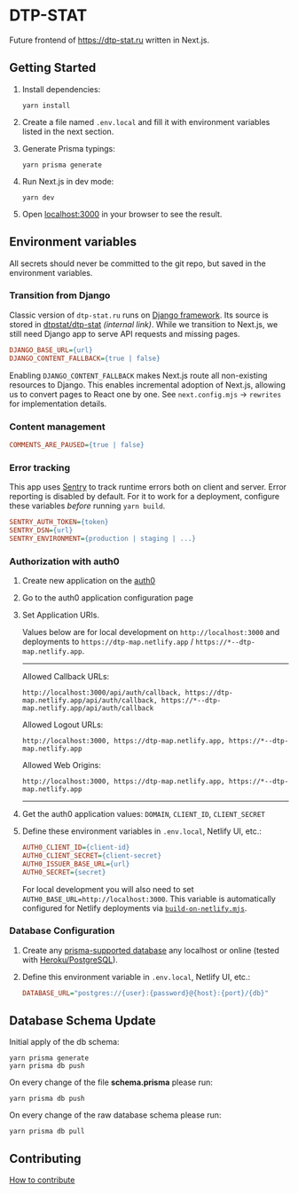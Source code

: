 # DTP-STAT

Future frontend of https://dtp-stat.ru written in Next.js.

## Getting Started

1.  Install dependencies:

    ```shell
    yarn install
    ```

1.  Create a file named `.env.local` and fill it with environment variables listed in the next section.

1.  Generate Prisma typings:

    ```shell
    yarn prisma generate
    ```

1.  Run Next.js in dev mode:

    ```shell
    yarn dev
    ```

1.  Open [localhost:3000](http://localhost:3000) in your browser to see the result.

## Environment variables

All secrets should never be committed to the git repo, but saved in the environment variables.

### Transition from Django

Classic version of `dtp-stat.ru` runs on [Django framework](https://www.djangoproject.com).
Its source is stored in [dtpstat/dtp-stat](https://github.com/dtpstat/dtp-stat) _(internal link)_.
While we transition to Next.js, we still need Django app to serve API requests and missing pages.

```ini
DJANGO_BASE_URL={url}
DJANGO_CONTENT_FALLBACK={true | false}
```

Enabling `DJANGO_CONTENT_FALLBACK` makes Next.js route all non-existing resources to Django.
This enables incremental adoption of Next.js, allowing us to convert pages to React one by one.
See `next.config.mjs` → `rewrites` for implementation details.

### Content management

```ini
COMMENTS_ARE_PAUSED={true | false}
```

### Error tracking

This app uses [Sentry](https://sentry.io) to track runtime errors both on client and server.
Error reporting is disabled by default.
For it to work for a deployment, configure these variables _before_ running `yarn build`.

```ini
SENTRY_AUTH_TOKEN={token}
SENTRY_DSN={url}
SENTRY_ENVIRONMENT={production | staging | ...}
```

### Authorization with auth0

1.  Create new application on the [auth0](https://manage.auth0.com)

1.  Go to the auth0 application configuration page

1.  Set Application URIs.

    Values below are for local development on `http://localhost:3000` and deployments to `https://dtp-map.netlify.app` / `https://*--dtp-map.netlify.app`.

    ***

    Allowed Callback URLs:

    `http://localhost:3000/api/auth/callback, https://dtp-map.netlify.app/api/auth/callback, https://*--dtp-map.netlify.app/api/auth/callback`

    Allowed Logout URLs:

    `http://localhost:3000, https://dtp-map.netlify.app, https://*--dtp-map.netlify.app`

    Allowed Web Origins:

    `http://localhost:3000, https://dtp-map.netlify.app, https://*--dtp-map.netlify.app`

    ***

1.  Get the auth0 application values: `DOMAIN`, `CLIENT_ID`, `CLIENT_SECRET`

1.  Define these environment variables in `.env.local`, Netlify UI, etc.:

    ```ini
    AUTH0_CLIENT_ID={client-id}
    AUTH0_CLIENT_SECRET={client-secret}
    AUTH0_ISSUER_BASE_URL={url}
    AUTH0_SECRET={secret}
    ```

    For local development you will also need to set `AUTH0_BASE_URL=http://localhost:3000`.
    This variable is automatically configured for Netlify deployments via [`build-on-netlify.mjs`](build-on-netlify.mjs).

### Database Configuration

1.  Create any [prisma-supported database](https://www.prisma.io/docs/concepts/overview) any localhost or online (tested with [Heroku/PostgreSQL](https://www.heroku.com/postgres)).

1.  Define this environment variable in `.env.local`, Netlify UI, etc.:

    ```ini
    DATABASE_URL="postgres://{user}:{password}@{host}:{port}/{db}"
    ```

## Database Schema Update

Initial apply of the db schema:

```shell
yarn prisma generate
yarn prisma db push
```

On every change of the file **schema.prisma** please run:

```shell
yarn prisma db push
```

On every change of the raw database schema please run:

```shell
yarn prisma db pull
```

## Contributing

[How to contribute](https://github.com/github/docs/blob/main/CONTRIBUTING.md)
